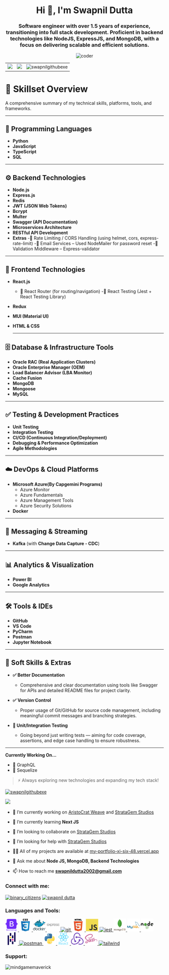 
<h1 align="center">Hi 👋, I'm Swapnil Dutta</h1>
<h3 align="center">Software engineer with over 1.5 years of experience, transitioning into full stack development. Proficient in backend technologies like NodeJS, ExpressJS, and MongoDB, with a focus on delivering scalable and efficient solutions.</h3>
<p align="center">
  <img alt="coder" width="1000" height="400" src="https://miro.medium.com/v2/resize:fit:640/format:webp/1*um19N_oeTKlmrHMov0O5bA.gif" />
</p>
<table>
  <tr>
    <td>
      <a href="https://github.com/swapnilgithubexe/swapnilgithubexe">
        <img height="300" src="https://github-readme-stats.vercel.app/api?username=swapnilgithubexe&show_icons=true&theme=midnight-purple&cache_seconds=7200" />
      </a>
    </td>
    <td>
      <a href="https://github.com/swapnilgithubexe?tab=repositories">
        <img height="300" src="https://github-readme-stats.vercel.app/api/top-langs/?username=swapnilgithubexe&layout=donut-vertical&theme=midnight-purple" />
      </a>
    </td>
    <td>
<img height="300" src="https://github-readme-streak-stats-one-gold.vercel.app?user=swapnilgithubexe&theme=midnight-purple&hide_border=true&date_format=j%20M%5B%20Y%5D" alt="swapnilgithubexe" />  
    </td>
  </tr>
  
</table>

# 💼 Skillset Overview

A comprehensive summary of my technical skills, platforms, tools, and frameworks.

---

## 🧠 Programming Languages
- **Python**
- **JavaScript**
- **TypeScript**
- **SQL**

---

## ⚙️ Backend Technologies
- **Node.js**
- **Express.js**
- **Redis**
- **JWT (JSON Web Tokens)**
- **Bcrypt**
- **Multer**
- **Swagger (API Documentation)**
- **Microservices Architecture**
- **RESTful API Development**
- **Extras**
  -🔲 Rate Limiting / CORS Handling (using helmet, cors, express-rate-limit)
  -🔲 Email Services – Used NodeMailer for password reset
  -🔲 Validation Middleware – Express-validator

---

## 🎨 Frontend Technologies
- **React.js**
  - 🔲 React Router (for routing/navigation)
  -🔲 React Testing (Jest + React Testing Library)
- **Redux**
- **MUI (Material UI)**
- **HTML & CSS**

  ---

## 🗄️ Database & Infrastructure Tools
- **Oracle RAC (Real Application Clusters)**
- **Oracle Enterprise Manager (OEM)**
- **Load Balancer Advisor (LBA Monitor)**
- **Cache Fusion**
- **MongoDB**
- **Mongoose**
- **MySQL**

---

## ✅ Testing & Development Practices
- **Unit Testing**
- **Integration Testing**
- **CI/CD (Continuous Integration/Deployment)**
- **Debugging & Performance Optimization**
- **Agile Methodologies**

---

## ☁️ DevOps & Cloud Platforms
- **Microsoft Azure(By Capgemini Programs)**
  - Azure Monitor
  - Azure Fundamentals
  - Azure Management Tools
  - Azure Security Solutions
- **Docker**

---

## 🔄 Messaging & Streaming
- **Kafka** (with **Change Data Capture - CDC**)

---

## 📊 Analytics & Visualization
- **Power BI**
- **Google Analytics**

---

## 🛠️ Tools & IDEs
- **GitHub**
- **VS Code**
- **PyCharm**
- **Postman**
- **Jupyter Notebook**

---
## 🧠 Soft Skills & Extras
- **✅ Better Documentation**
  - Comprehensive and clear documentation using tools like Swagger for APIs and detailed README files for project clarity.

- **✅ Version Control**
  - Proper usage of Git/GitHub for source code management, including meaningful commit messages and branching strategies.

- **🔲 Unit/Integration Testing**
  - Going beyond just writing tests — aiming for code coverage, assertions, and edge case handling to ensure robustness.

---

**Currently Working On...**
  - 🔲 GraphQL
  - 🔲 Sequelize

> ⚡ Always exploring new technologies and expanding my tech stack!





<p align="left"> 
  <a href="https://github.com/ryo-ma/github-profile-trophy">
    <img src="https://github-profile-trophy.vercel.app/?username=swapnilgithubexe&theme=dark_lover" alt="swapnilgithubexe" />
  </a> 
</p>
<img src="https://www.codetriage.com/nodejs/node/badges/users.svg">



- 🔭 I’m currently working on [AristoCrat Weave](https://aristocrat-weave-demo.vercel.app) and [StrataGem Studios](https://github.com/swapnilgithubexe/Stratagem-Studio-V1)

- 🌱 I’m currently learning **Next JS**

- 👯 I’m looking to collaborate on [StrataGem Studios](https://github.com/swapnilgithubexe/Stratagem-Studio-V1)

- 🤝 I’m looking for help with [StrataGem Studios](https://github.com/swapnilgithubexe/Stratagem-Studio-V1)

- 👨‍💻 All of my projects are available at [my-portfolio-xi-six-48.vercel.app](my-portfolio-xi-six-48.vercel.app)

- 💬 Ask me about **Node JS, MongoDB, Backend Technologies**

- 📫 How to reach me **swapnildutta2002@gmail.com**

<h3 align="left">Connect with me:</h3>
<p align="left">
<a href="https://twitter.com/binary_citizens" target="blank"><img align="center" src="https://raw.githubusercontent.com/rahuldkjain/github-profile-readme-generator/master/src/images/icons/Social/twitter.svg" alt="binary_citizens" height="30" width="40" /></a>
<a href="https://linkedin.com/in/swapnil dutta" target="blank"><img align="center" src="https://raw.githubusercontent.com/rahuldkjain/github-profile-readme-generator/master/src/images/icons/Social/linked-in-alt.svg" alt="swapnil dutta" height="30" width="40" /></a>
</p>

<h3 align="left">Languages and Tools:</h3>
<p align="left"> <a href="https://getbootstrap.com" target="_blank" rel="noreferrer"> <img src="https://raw.githubusercontent.com/devicons/devicon/master/icons/bootstrap/bootstrap-plain-wordmark.svg" alt="bootstrap" width="40" height="40"/> </a> <a href="https://www.w3schools.com/css/" target="_blank" rel="noreferrer"> <img src="https://raw.githubusercontent.com/devicons/devicon/master/icons/css3/css3-original-wordmark.svg" alt="css3" width="40" height="40"/> </a> <a href="https://www.docker.com/" target="_blank" rel="noreferrer"> <img src="https://raw.githubusercontent.com/devicons/devicon/master/icons/docker/docker-original-wordmark.svg" alt="docker" width="40" height="40"/> </a> <a href="https://expressjs.com" target="_blank" rel="noreferrer"> <img src="https://raw.githubusercontent.com/devicons/devicon/master/icons/express/express-original-wordmark.svg" alt="express" width="40" height="40"/> </a> <a href="https://git-scm.com/" target="_blank" rel="noreferrer"> <img src="https://www.vectorlogo.zone/logos/git-scm/git-scm-icon.svg" alt="git" width="40" height="40"/> </a> <a href="https://www.w3.org/html/" target="_blank" rel="noreferrer"> <img src="https://raw.githubusercontent.com/devicons/devicon/master/icons/html5/html5-original-wordmark.svg" alt="html5" width="40" height="40"/> </a> <a href="https://developer.mozilla.org/en-US/docs/Web/JavaScript" target="_blank" rel="noreferrer"> <img src="https://raw.githubusercontent.com/devicons/devicon/master/icons/javascript/javascript-original.svg" alt="javascript" width="40" height="40"/> </a> <a href="https://jestjs.io" target="_blank" rel="noreferrer"> <img src="https://www.vectorlogo.zone/logos/jestjsio/jestjsio-icon.svg" alt="jest" width="40" height="40"/> </a> <a href="https://www.mongodb.com/" target="_blank" rel="noreferrer"> <img src="https://raw.githubusercontent.com/devicons/devicon/master/icons/mongodb/mongodb-original-wordmark.svg" alt="mongodb" width="40" height="40"/> </a> <a href="https://www.mysql.com/" target="_blank" rel="noreferrer"> <img src="https://raw.githubusercontent.com/devicons/devicon/master/icons/mysql/mysql-original-wordmark.svg" alt="mysql" width="40" height="40"/> </a> <a href="https://nodejs.org" target="_blank" rel="noreferrer"> <img src="https://raw.githubusercontent.com/devicons/devicon/master/icons/nodejs/nodejs-original-wordmark.svg" alt="nodejs" width="40" height="40"/> </a> <a href="https://pandas.pydata.org/" target="_blank" rel="noreferrer"> <img src="https://raw.githubusercontent.com/devicons/devicon/2ae2a900d2f041da66e950e4d48052658d850630/icons/pandas/pandas-original.svg" alt="pandas" width="40" height="40"/> </a> <a href="https://postman.com" target="_blank" rel="noreferrer"> <img src="https://www.vectorlogo.zone/logos/getpostman/getpostman-icon.svg" alt="postman" width="40" height="40"/> </a> <a href="https://www.python.org" target="_blank" rel="noreferrer"> <img src="https://raw.githubusercontent.com/devicons/devicon/master/icons/python/python-original.svg" alt="python" width="40" height="40"/> </a> <a href="https://reactjs.org/" target="_blank" rel="noreferrer"> <img src="https://raw.githubusercontent.com/devicons/devicon/master/icons/react/react-original-wordmark.svg" alt="react" width="40" height="40"/> </a> <a href="https://redux.js.org" target="_blank" rel="noreferrer"> <img src="https://raw.githubusercontent.com/devicons/devicon/master/icons/redux/redux-original.svg" alt="redux" width="40" height="40"/> </a> <a href="https://sass-lang.com" target="_blank" rel="noreferrer"> <img src="https://raw.githubusercontent.com/devicons/devicon/master/icons/sass/sass-original.svg" alt="sass" width="40" height="40"/> </a> <a href="https://tailwindcss.com/" target="_blank" rel="noreferrer"> <img src="https://www.vectorlogo.zone/logos/tailwindcss/tailwindcss-icon.svg" alt="tailwind" width="40" height="40"/> </a> </p>

<h3 align="left">Support:</h3>
<p><a href="https://www.buymeacoffee.com/mindgamemaverick"> <img align="left" src="https://cdn.buymeacoffee.com/buttons/v2/default-yellow.png" height="50" width="210" alt="mindgamemaverick" /></a></p><br><br>


